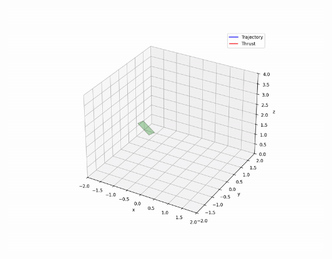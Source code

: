 ![45](https://github.com/qiyuanbillwu/Stokes-Drifter-MAE-157A/blob/3ec8df003fe33b9561f83d6d80125b3bcd856808/45%20degree.gif)
